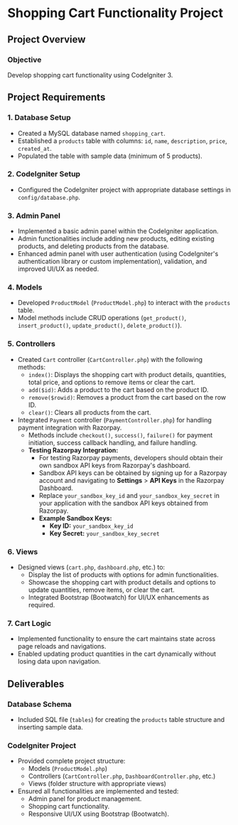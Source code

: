 # Shopping Cart Functionality Project

## Project Overview

### Objective
Develop shopping cart functionality using CodeIgniter 3.

## Project Requirements

### 1. Database Setup
- Created a MySQL database named `shopping_cart`.
- Established a `products` table with columns: `id`, `name`, `description`, `price`, `created_at`.
- Populated the table with sample data (minimum of 5 products).

### 2. CodeIgniter Setup
- Configured the CodeIgniter project with appropriate database settings in `config/database.php`.

### 3. Admin Panel
- Implemented a basic admin panel within the CodeIgniter application.
- Admin functionalities include adding new products, editing existing products, and deleting products from the database.
- Enhanced admin panel with user authentication (using CodeIgniter's authentication library or custom implementation), validation, and improved UI/UX as needed.

### 4. Models
- Developed `ProductModel` (`ProductModel.php`) to interact with the `products` table.
- Model methods include CRUD operations (`get_product()`, `insert_product()`, `update_product()`, `delete_product()`).

### 5. Controllers
- Created `Cart` controller (`CartController.php`) with the following methods:
  - `index()`: Displays the shopping cart with product details, quantities, total price, and options to remove items or clear the cart.
  - `add($id)`: Adds a product to the cart based on the product ID.
  - `remove($rowid)`: Removes a product from the cart based on the row ID.
  - `clear()`: Clears all products from the cart.
- Integrated `Payment` controller (`PaymentController.php`) for handling payment integration with Razorpay.
  - Methods include `checkout()`, `success()`, `failure()` for payment initiation, success callback handling, and failure handling.
  - **Testing Razorpay Integration:**
    - For testing Razorpay payments, developers should obtain their own sandbox API keys from Razorpay's dashboard.
    - Sandbox API keys can be obtained by signing up for a Razorpay account and navigating to **Settings** > **API Keys** in the Razorpay Dashboard.
    - Replace `your_sandbox_key_id` and `your_sandbox_key_secret` in your application with the sandbox API keys obtained from Razorpay.
    - **Example Sandbox Keys:**
      - **Key ID:** `your_sandbox_key_id`
      - **Key Secret:** `your_sandbox_key_secret`

### 6. Views
- Designed views (`cart.php`, `dashboard.php`, etc.) to:
  - Display the list of products with options for admin functionalities.
  - Showcase the shopping cart with product details and options to update quantities, remove items, or clear the cart.
  - Integrated Bootstrap (Bootwatch) for UI/UX enhancements as required.

### 7. Cart Logic
- Implemented functionality to ensure the cart maintains state across page reloads and navigations.
- Enabled updating product quantities in the cart dynamically without losing data upon navigation.

## Deliverables

### Database Schema
- Included SQL file (`tables`) for creating the `products` table structure and inserting sample data.

### CodeIgniter Project
- Provided complete project structure:
  - Models (`ProductModel.php`)
  - Controllers (`CartController.php`, `DashboardController.php`, etc.)
  - Views (folder structure with appropriate views)
- Ensured all functionalities are implemented and tested:
  - Admin panel for product management.
  - Shopping cart functionality.
  - Responsive UI/UX using Bootstrap (Bootwatch).
